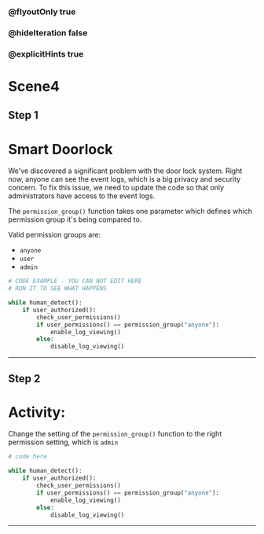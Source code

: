 ### @flyoutOnly true
### @hideIteration false
### @explicitHints true

# Scene4

## Step 1
# Smart Doorlock

We've discovered a significant problem with the door lock system. Right now, anyone can see the event logs, which is a big privacy and security concern. To fix this issue, we need to update the code so that only administrators have access to the event logs.

The `permission_group()` function takes one parameter which defines which permission group it's being compared to.

Valid permission groups are: 
- `anyone`
- `user`
- `admin`

```python
# CODE EXAMPLE - YOU CAN NOT EDIT HERE
# RUN IT TO SEE WHAT HAPPENS

while human_detect():
    if user_authorized():
        check_user_permissions()
        if user_permissions() == permission_group("anyone"):
            enable_log_viewing()
        else:
            disable_log_viewing()
```

---

## Step 2
# Activity:

Change the setting of the `permission_group()` function to the right permission setting, which is `admin`

```python
# code here

while human_detect():
    if user_authorized():
        check_user_permissions()
        if user_permissions() == permission_group("anyone"):
            enable_log_viewing()
        else:
            disable_log_viewing()
```

---

